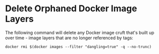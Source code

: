Delete Orphaned Docker Image Layers
===================================

The following command will delete any Docker image cruft that's built up over
time - image layers that are no longer referenced by tags:

    docker rmi $(docker images --filter "dangling=true" -q --no-trunc)
